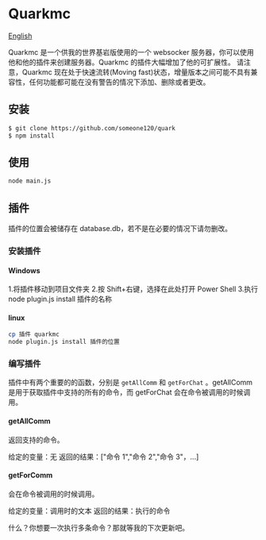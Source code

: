 # Quarkmc

[English](README_en.md)

Quarkmc 是一个供我的世界基岩版使用的一个 websocker 服务器，你可以使用他和他的插件来创建服务器。Quarkmc 的插件大幅增加了他的可扩展性。
请注意，Quarkmc 现在处于快速流转(Moving fast)状态，增量版本之间可能不具有兼容性，任何功能都可能在没有警告的情况下添加、删除或者更改。

## 安装

```bash
$ git clone https://github.com/someone120/quark
$ npm install
```

## 使用

```bash
node main.js
```

## 插件

插件的位置会被储存在 database.db，若不是在必要的情况下请勿删改。

### 安装插件

#### Windows

1.将插件移动到项目文件夹 2.按 Shift+右键，选择在此处打开 Power Shell 3.执行 node plugin.js install 插件的名称

#### linux

```bash
cp 插件 quarkmc
node plugin.js install 插件的位置
```

### 编写插件

插件中有两个重要的的函数，分别是 `getAllComm` 和 `getForChat` 。getAllComm 是用于获取插件中支持的所有的命令，而 getForChat 会在命令被调用的时候调用。

#### getAllComm

返回支持的命令。

给定的变量：无
返回的结果：["命令 1","命令 2","命令 3"，...]

#### getForComm

会在命令被调用的时候调用。

给定的变量：调用时的文本
返回的结果：执行的命令

什么？你想要一次执行多条命令？那就等我的下次更新吧。
